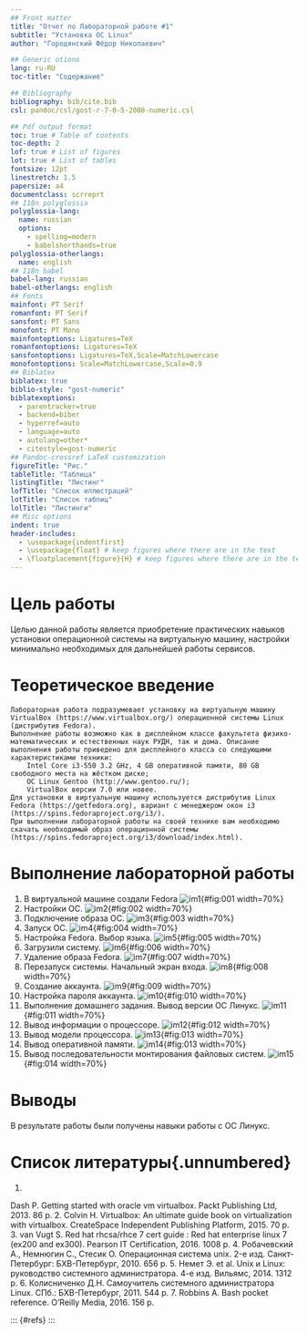 ```yaml
---
## Front matter
title: "Отчет по Лабораторной работе #1"
subtitle: "Установка ОС Linux"
author: "Городянский Фёдор Николаевич"

## Generic otions
lang: ru-RU
toc-title: "Содержание"

## Bibliography
bibliography: bib/cite.bib
csl: pandoc/csl/gost-r-7-0-5-2008-numeric.csl

## Pdf output format
toc: true # Table of contents
toc-depth: 2
lof: true # List of figures
lot: true # List of tables
fontsize: 12pt
linestretch: 1.5
papersize: a4
documentclass: scrreprt
## I18n polyglossia
polyglossia-lang:
  name: russian
  options:
	- spelling=modern
	- babelshorthands=true
polyglossia-otherlangs:
  name: english
## I18n babel
babel-lang: russian
babel-otherlangs: english
## Fonts
mainfont: PT Serif
romanfont: PT Serif
sansfont: PT Sans
monofont: PT Mono
mainfontoptions: Ligatures=TeX
romanfontoptions: Ligatures=TeX
sansfontoptions: Ligatures=TeX,Scale=MatchLowercase
monofontoptions: Scale=MatchLowercase,Scale=0.9
## Biblatex
biblatex: true
biblio-style: "gost-numeric"
biblatexoptions:
  - parentracker=true
  - backend=biber
  - hyperref=auto
  - language=auto
  - autolang=other*
  - citestyle=gost-numeric
## Pandoc-crossref LaTeX customization
figureTitle: "Рис."
tableTitle: "Таблица"
listingTitle: "Листинг"
lofTitle: "Список иллюстраций"
lotTitle: "Список таблиц"
lolTitle: "Листинги"
## Misc options
indent: true
header-includes:
  - \usepackage{indentfirst}
  - \usepackage{float} # keep figures where there are in the text
  - \floatplacement{figure}{H} # keep figures where there are in the text
---
```


# Цель работы

Целью данной работы является приобретение практических навыков установки операционной системы на виртуальную машину, настройки минимально необходимых для дальнейшей работы сервисов.

# Теоретическое введение


    Лабораторная работа подразумевает установку на виртуальную машину VirtualBox (https://www.virtualbox.org/) операционной системы Linux (дистрибутив Fedora).
    Выполнение работы возможно как в дисплейном классе факультета физико-математических и естественных наук РУДН, так и дома. Описание выполнения работы приведено для дисплейного класса со следующими характеристиками техники:
        Intel Core i3-550 3.2 GHz, 4 GB оперативной памяти, 80 GB свободного места на жёстком диске;
        ОС Linux Gentoo (http://www.gentoo.ru/);
        VirtualBox версии 7.0 или новее.
    Для установки в виртуальную машину используется дистрибутив Linux Fedora (https://getfedora.org), вариант с менеджером окон i3 (https://spins.fedoraproject.org/i3/).
    При выполнении лабораторной работы на своей технике вам необходимо скачать необходимый образ операционной системы (https://spins.fedoraproject.org/i3/download/index.html).


# Выполнение лабораторной работы

1. В виртуальной машине создали Fedora
![im1](image/im1.png){#fig:001 width=70%}
2. Настройки ОС.
![im2](image/im2.png){#fig:002 width=70%}
3. Подключение образа ОС.
![im3](image/im3.png){#fig:003 width=70%}
4. Запуск ОС.
![im4](image/im4.png){#fig:004 width=70%}
5. Настройка Fedora. Выбор языка.
![im5](image/im5.png){#fig:005 width=70%}
6. Загрузили систему. 
![im6](image/im6.png){#fig:006 width=70%}
7. Удаление образа Fedora.
![im7](image/im7.png){#fig:007 width=70%}
8. Перезапуск системы. Начальный экран входа.
![im8](image/im8.png){#fig:008 width=70%}
9. Создание аккаунта.
![im9](image/im9.png){#fig:009 width=70%}
10. Настройка пароля аккаунта.
![im10](image/im10.png){#fig:010 width=70%}
11. Выполнение домашнего задания. Вывод версии ОС Линукс.
![im11](image/im11.png){#fig:011 width=70%}
12. Вывод информации о процессоре.
![im12](image/im12.png){#fig:012 width=70%}
13. Вывод модели процессора.
![im13](image/im13.png){#fig:013 width=70%}
14. Вывод оперативной памяти.
![im14](image/im14.png){#fig:013 width=70%}
15. Вывод последовательности монтирования файловых систем.
![im15](image/im15.png){#fig:014 width=70%}


# Выводы

В результате работы были получены навыки работы с ОС Линукс.

# Список литературы{.unnumbered}

1.
Dash P. Getting started with oracle vm virtualbox. Packt Publishing Ltd, 2013. 86 p.
2.
Colvin H. Virtualbox: An ultimate guide book on virtualization with virtualbox. CreateSpace Independent Publishing Platform, 2015. 70 p.
3.
van Vugt S. Red hat rhcsa/rhce 7 cert guide : Red hat enterprise linux 7 (ex200 and ex300). Pearson IT Certification, 2016. 1008 p.
4.
Робачевский А., Немнюгин С., Стесик О. Операционная система unix. 2-е изд. Санкт-Петербург: БХВ-Петербург, 2010. 656 p.
5.
Немет Э. et al. Unix и Linux: руководство системного администратора. 4-е изд. Вильямс, 2014. 1312 p.
6.
Колисниченко Д.Н. Самоучитель системного администратора Linux. СПб.: БХВ-Петербург, 2011. 544 p.
7.
Robbins A. Bash pocket reference. O’Reilly Media, 2016. 156 p.

::: {#refs}
:::
